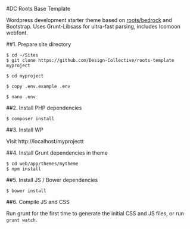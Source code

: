#DC Roots Base Template

Wordpress development starter theme based on [roots/bedrock](https://github.com/roots/bedrock) and Bootstrap. Uses Grunt-Libsass for ultra-fast parsing, includes Icomoon webfont.
 
##1. Prepare site directory

```
$ cd ~/Sites
$ git clone https://github.com/Design-Collective/roots-template myproject

$ cd myproject

$ copy .env.example .env

$ nano .env
```

##2. Install PHP dependencies

```
$ composer install
```

##3. Install WP

Visit http://localhost/myprojectt

##4. Install Grunt dependencies in theme

```
$ cd web/app/themes/mytheme
$ npm install
```

##5. Install JS / Bower dependencies

```
$ bower install
```

##6. Compile JS and CSS

Run grunt for the first time to generate the initial CSS and JS files, or run ```grunt watch```.